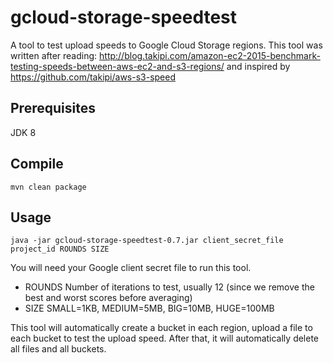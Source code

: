 # gcloud-storage-speedtest

A tool to test upload speeds to Google Cloud Storage regions.  This tool was written after reading: http://blog.takipi.com/amazon-ec2-2015-benchmark-testing-speeds-between-aws-ec2-and-s3-regions/ and inspired by https://github.com/takipi/aws-s3-speed

## Prerequisites

JDK 8


## Compile

    mvn clean package

## Usage

    java -jar gcloud-storage-speedtest-0.7.jar client_secret_file project_id ROUNDS SIZE
    
You will need your Google client secret file to run this tool.

* ROUNDS Number of iterations to test, usually 12 (since we remove the best and worst scores before averaging)
* SIZE SMALL=1KB, MEDIUM=5MB, BIG=10MB, HUGE=100MB

This tool will automatically create a bucket in each region, upload a file to each bucket to test the upload speed. After that, it will automatically delete all files and all buckets.
